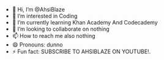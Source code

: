 - 👋 Hi, I’m @AhsiBlaze
- 👀 I’m interested in Coding
- 🌱 I’m currently learning Khan Academy And Codecademy
- 💞️ I’m looking to collaborate on nothing
- 📫 How to reach me also nothing
- 😄 Pronouns: dunno
- ⚡ Fun fact: SUBSCRIBE TO AHSIBLAZE ON YOUTUBE!.

<!---
AhsiBlaze/AhsiBlaze is a ✨ special ✨ repository because its `README.md` (this file) appears on your GitHub profile.
You can click the Preview link to take a look at your changes.
--->
